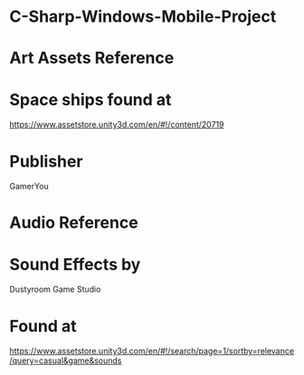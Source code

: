 # C-Sharp-Windows-Mobile-Project

Art Assets Reference 
====================

Space ships found at
====================
https://www.assetstore.unity3d.com/en/#!/content/20719

Publisher
=========
GamerYou

Audio Reference
===============

Sound Effects by
================
Dustyroom Game Studio

Found at
=========
https://www.assetstore.unity3d.com/en/#!/search/page=1/sortby=relevance/query=casual&game&sounds

